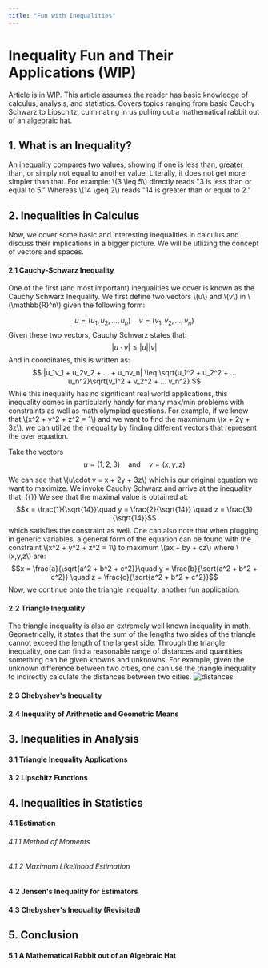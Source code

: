 ```yaml
---
title: "Fun with Inequalities"
---
```


# Inequality Fun and Their Applications (WIP)

Article is in WIP. This article assumes the reader has basic knowledge of calculus, analysis, and statistics. Covers topics ranging from basic Cauchy Schwarz to Lipschitz, culminating in us pulling out a mathematical rabbit out of an algebraic hat.

## 1. What is an Inequality?

An inequality compares two values, showing if one is less than, greater than, or simply not equal to another value. Literally, it does not get more simpler than that. For example: \\(3 \leq 5\\) directly reads "3 is less than or equal to 5." Whereas \\(14 \geq 2\\) reads "14 is greater than or equal to 2."

## 2. Inequalities in Calculus

Now, we cover some basic and interesting inequalities in calculus and discuss their implications in a bigger picture. We will be utlizing the concept of vectors and spaces.

#### 2.1 Cauchy-Schwarz Inequality

One of the first (and most important) inequalities we cover is known as the Cauchy Schwarz Inequality. We first define two vectors \\(u\\) and \\(v\\) in \\(\mathbb{R}^n\\) given the following form:

$$ u = ( u_1, u_2, ..., u_n) \quad v = ( v_1, v_2, ..., v_n) $$
Given these two vectors, Cauchy Schwarz states that: 
$$|u \cdot v| \leq |u| |v|$$
And in coordinates, this is written as: 
$$ |u_1v_1 + u_2v_2 + ... + u_nv_n| \leq \sqrt{u_1^2 + u_2^2 + ... u_n^2}\sqrt{v_1^2 + v_2^2 + ... v_n^2} $$
While this inequality has no significant real world applications, this inequality comes in particularly handy for many max/min problems with constraints as well as math olympiad questions. For example, if we know that \\(x^2 + y^2 + z^2 = 1\\) and we want to find the maxmimum \\(x + 2y + 3z\\), we can utilize the inequality by finding different vectors that represent the over equation.

Take the vectors
$$u = (1,2,3) \quad \text{and} \quad v = (x,y,z)$$

We can see that \\(u\cdot v = x + 2y + 3z\\) which is our original equation we want to maximize. We invoke Cauchy Schwarz and arrive at the inequality that:
{{<math>}}
\begin{align*}
x + 2y + 3z &\leq \sqrt{x^2 + y^2 + z^2}\sqrt{1^2 + 2^2 + 3^2}\\
&\leq \sqrt{1}\sqrt{1^2 + 2^2 + 3^2} \\
x+2y + 3z &\leq \sqrt{14}
\end{align*}
{{</math>}}
We see that the maximal value is obtained at:
$$x = \frac{1}{\sqrt{14}}\quad y = \frac{2}{\sqrt{14}} \quad z = \frac{3}{\sqrt{14}}$$
which satisfies the constraint as well. One can also note that when plugging in generic variables, a general form of the equation can be found with the constraint \\(x^2 + y^2 + z^2 = 1\\) to maximum \\(ax + by + cz\\) where \\(x,y,z\\) are:
$$x = \frac{a}{\sqrt{a^2 + b^2 + c^2}}\quad y = \frac{b}{\sqrt{a^2 + b^2 + c^2}} \quad z = \frac{c}{\sqrt{a^2 + b^2 + c^2}}$$
Now, we continue onto the triangle inequality; another fun application.

#### 2.2 Triangle Inequality

The triangle inequality is also an extremely well known inequality in math. Geometrically, it states that the sum of the lengths two sides of the triangle cannot exceed the length of the largest side. Through the triangle inequality, one can find a reasonable range of distances and quantities something can be given knowns and unknowns. For example, given the unknown difference between two cities, one can use the triangle inequality to indirectly calculate the distances between two cities.
![distances]("content/posts/distance.png")

#### 2.3 Chebyshev's Inequality

#### 2.4 Inequality of Arithmetic and Geometric Means

## 3. Inequalities in Analysis

#### 3.1 Triangle Inequality Applications

#### 3.2 Lipschitz Functions

## 4. Inequalities in Statistics

#### 4.1 Estimation

###### 4.1.1 Method of Moments

###### 4.1.2 Maximum Likelihood Estimation

#### 4.2 Jensen's Inequality for Estimators

#### 4.3 Chebyshev's Inequality (Revisited)

## 5. Conclusion

#### 5.1 A Mathematical Rabbit out of an Algebraic Hat
